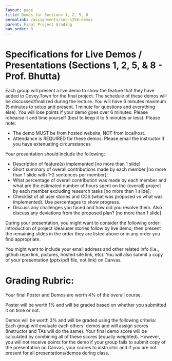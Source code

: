 ```yaml
---
layout: page
title: Demos for Sections 1, 2, 5, 8
permalink: /assignments/sec-1258-demos
parent: Final Project Grading
nav_order: 8
---
```


# Specifications for Live Demos / Presentations (Sections 1, 2, 5, & 8 - Prof. Bhutta)

Each group will present a live demo to show the feature that they have added to Covey.Town for the final project. The schedule of these demos will be discussed/finalized during the lecture. You will have 6 minutes maximum (5 minutes to setup and present. 1 minute for questions and everything else). You will lose points if your demo goes over 6 minutes. Please rehearse it and time yourself (best to keep it to 5 minutes or less). 
Please note:
- The demo MUST be from hosted website, NOT from localhost. 
- Attendance is REQUIRED for these demos. Please email the instructor if you have extenuating circumstances

Your presentation should include the following:
- Description of feature(s) implemented [no more than 1 slide]
- Short summary of overall contributions made by each member [no more than 1 slide with 1-2 sentences per member];
- What percentage of overall contribution was made by each member and what are the estimated number of hours spent on the {overall} project by each member excluding research tasks [no more than 1 slide];
- Checklist of all user stories and COS (what was proposed vs what was implemented). Use percentages to show progress.
- Discuss any challenges you faced and how did you resolve them. Also discuss any deviations from the proposed plan? [no more than 1 slide]

During your presentation, you might want to consider the following order: introduction of project idea/user stories follow by live demo, then present the remaining slides in the order they are listed above or in any order you find appropriate.

You might want to include your email address and other related info (i.e., github repo link, pictures, hosted site link, etc). You will also submit a copy of your presentation (pptx/pdf file, not link) on Canvas.

# Grading Rubric:
Your final Poster and Demos are worth 4% of the overall course. 

Poster will be worth 1% and will be graded based on whether you submitted it on time or not. 

Demos will be worth 3% and will be graded using the following criteria: Each group will evaluate each others' demos and will assign scores (Instructor and TAs will do the same). Your final demo score will be calculated by combining all of these scores (equally weighted). However, you will not receive points for the demo if your group fails to submit copy of the presentation on Canvas, your scores to instructor and if you are not present for all presentations/demos during class.